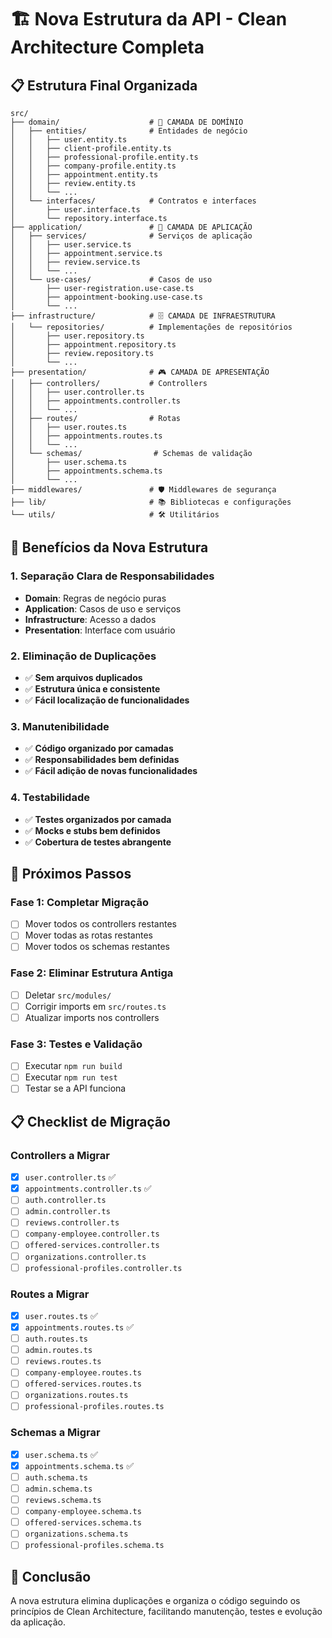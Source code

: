 # 🏗️ Nova Estrutura da API - Clean Architecture Completa

## 📋 Estrutura Final Organizada

```
src/
├── domain/                    # 🎯 CAMADA DE DOMÍNIO
│   ├── entities/              # Entidades de negócio
│   │   ├── user.entity.ts
│   │   ├── client-profile.entity.ts
│   │   ├── professional-profile.entity.ts
│   │   ├── company-profile.entity.ts
│   │   ├── appointment.entity.ts
│   │   ├── review.entity.ts
│   │   └── ...
│   └── interfaces/            # Contratos e interfaces
│       ├── user.interface.ts
│       └── repository.interface.ts
├── application/               # 🔧 CAMADA DE APLICAÇÃO
│   ├── services/              # Serviços de aplicação
│   │   ├── user.service.ts
│   │   ├── appointment.service.ts
│   │   ├── review.service.ts
│   │   └── ...
│   └── use-cases/             # Casos de uso
│       ├── user-registration.use-case.ts
│       ├── appointment-booking.use-case.ts
│       └── ...
├── infrastructure/            # 🗄️ CAMADA DE INFRAESTRUTURA
│   └── repositories/          # Implementações de repositórios
│       ├── user.repository.ts
│       ├── appointment.repository.ts
│       ├── review.repository.ts
│       └── ...
├── presentation/              # 🎮 CAMADA DE APRESENTAÇÃO
│   ├── controllers/           # Controllers
│   │   ├── user.controller.ts
│   │   ├── appointments.controller.ts
│   │   └── ...
│   ├── routes/                # Rotas
│   │   ├── user.routes.ts
│   │   ├── appointments.routes.ts
│   │   └── ...
│   └── schemas/                # Schemas de validação
│       ├── user.schema.ts
│       ├── appointments.schema.ts
│       └── ...
├── middlewares/               # 🛡️ Middlewares de segurança
├── lib/                       # 📚 Bibliotecas e configurações
└── utils/                     # 🛠️ Utilitários
```

## 🎯 Benefícios da Nova Estrutura

### **1. Separação Clara de Responsabilidades**

- **Domain**: Regras de negócio puras
- **Application**: Casos de uso e serviços
- **Infrastructure**: Acesso a dados
- **Presentation**: Interface com usuário

### **2. Eliminação de Duplicações**

- ✅ **Sem arquivos duplicados**
- ✅ **Estrutura única e consistente**
- ✅ **Fácil localização de funcionalidades**

### **3. Manutenibilidade**

- ✅ **Código organizado por camadas**
- ✅ **Responsabilidades bem definidas**
- ✅ **Fácil adição de novas funcionalidades**

### **4. Testabilidade**

- ✅ **Testes organizados por camada**
- ✅ **Mocks e stubs bem definidos**
- ✅ **Cobertura de testes abrangente**

## 🚀 Próximos Passos

### **Fase 1: Completar Migração**

- [ ] Mover todos os controllers restantes
- [ ] Mover todas as rotas restantes
- [ ] Mover todos os schemas restantes

### **Fase 2: Eliminar Estrutura Antiga**

- [ ] Deletar `src/modules/`
- [ ] Corrigir imports em `src/routes.ts`
- [ ] Atualizar imports nos controllers

### **Fase 3: Testes e Validação**

- [ ] Executar `npm run build`
- [ ] Executar `npm run test`
- [ ] Testar se a API funciona

## 📋 Checklist de Migração

### **Controllers a Migrar**

- [x] `user.controller.ts` ✅
- [x] `appointments.controller.ts` ✅
- [ ] `auth.controller.ts`
- [ ] `admin.controller.ts`
- [ ] `reviews.controller.ts`
- [ ] `company-employee.controller.ts`
- [ ] `offered-services.controller.ts`
- [ ] `organizations.controller.ts`
- [ ] `professional-profiles.controller.ts`

### **Routes a Migrar**

- [x] `user.routes.ts` ✅
- [x] `appointments.routes.ts` ✅
- [ ] `auth.routes.ts`
- [ ] `admin.routes.ts`
- [ ] `reviews.routes.ts`
- [ ] `company-employee.routes.ts`
- [ ] `offered-services.routes.ts`
- [ ] `organizations.routes.ts`
- [ ] `professional-profiles.routes.ts`

### **Schemas a Migrar**

- [x] `user.schema.ts` ✅
- [x] `appointments.schema.ts` ✅
- [ ] `auth.schema.ts`
- [ ] `admin.schema.ts`
- [ ] `reviews.schema.ts`
- [ ] `company-employee.schema.ts`
- [ ] `offered-services.schema.ts`
- [ ] `organizations.schema.ts`
- [ ] `professional-profiles.schema.ts`

## 🎉 Conclusão

A nova estrutura elimina duplicações e organiza o código seguindo os princípios de Clean Architecture, facilitando manutenção, testes e evolução da aplicação.
